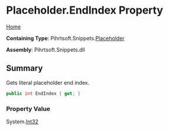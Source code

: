 # Placeholder\.EndIndex Property

[Home](../../../../README.md)

**Containing Type**: Pihrtsoft\.Snippets\.[Placeholder](../README.md)

**Assembly**: Pihrtsoft\.Snippets\.dll

## Summary

Gets literal placeholder end index\.

```csharp
public int EndIndex { get; }
```

### Property Value

System\.[Int32](https://docs.microsoft.com/en-us/dotnet/api/system.int32)


